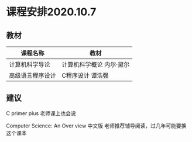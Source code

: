 # 课程安排2020.10.7

## 教材

| 课程名称       | 教材                     |
| -------------- | ------------------------ |
| 计算机科学导论 | 计算机科学概论 内尔·黛尔 |
|高级语言程序设计| C程序设计 谭浩强 |

## 建议

C primer plus 老师课上也会说

Computer Science: An Over view 中文版 老师推荐辅导阅读，过几年可能要换这个课本
